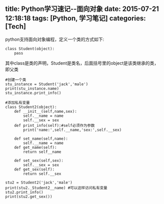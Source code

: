 title: Python学习速记--面向对象
date: 2015-07-21 12:18:18
tags: [Python, 学习笔记]
categories: [Tech]
---
python支持面向对象编程，定义一个类的方式如下:
```
class Student(object):
	pass
```
其中class是类的声明，Student是类名，后面括号里的object是该类继承的类，即父类
```
#创建一个类
stu_instance = Student('jack','male')
print(stu_instance.name)
stu_instance.print_info()

#添加私有变量
class Student2(object):
	def __init__(self,name,sex):
		self.__name = name
		self.__sex = sex
	def print_info(self):#self必须作为参数
		print('name:',self.__name,'sex:',self.__sex)
	
	def set_name(self,name):
		self.__name = name
	def get_name(self):
		return self__name

	def set_sex(self,sex):
		self.__sex = sex
	def get_sex(self):
		return self.__sex

stu2 = Student2('jack','male')
print(stu2._Student2__name) #可以这样访问私有变量
stu2.print_info()
print(stu2.get_sex())
```

<!--more-->